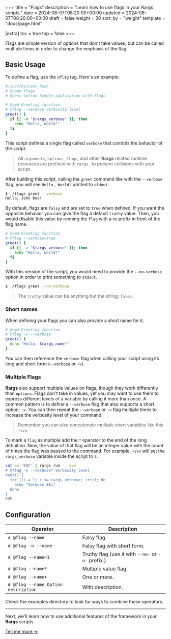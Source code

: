 +++
title = "Flags"
description = "Learn how to use flags in your Rargs scripts."
date = 2024-08-07T08:20:00+00:00
updated = 2024-08-07T08:20:00+00:00
draft = false
weight = 30
sort_by = "weight"
template = "docs/page.html"

[extra]
toc = true
top = false
+++

Flags are simple version of options that don't take values, but can be called multiple times in order to change the emphasis of the flag.

## Basic Usage

To define a flag, use the `@flag` tag. Here's an example:

```bash
#!/usr/bin/env bash
# @name flags
# @description Sample application with flags

# @cmd Greeting function
# @flag --verbose Verbosity level
greet() {
  if [[ -n "$rargs_verbose" ]]; then
    echo "Hello, World!"
  fi
}
```

This script defines a single flag called `verbose` that controls the behavior of the script.

> All `arguments`, `options`, `flags`, and other **Rargs** related runtime resources are prefixed with `rargs_` to prevent collisions with your script.

After building this script, calling the `greet` command like with the `--verbose` flag, you will see `Hello, World!` printed to `stdout`.

```bash
$ ./flags greet --verbose
Hello, John Doe!
```

By default, flags are `falsy` and are set to `true` when defined. If you want the opposite behavior you can give the flag a default `truthy` value. Then, you would disable this value by running the `flag` with a `no` prefix in front of the flag name.

```bash
# @cmd Greeting function
# @flag --verbose=true
greet() {
  if [[ -z "$rargs_verbose" ]]; then
    echo "Hello, World!"
  fi
}
```

With this version of the script, you would need to provide the `--no-verbose` option in order to print something to `stdout`.

```bash
$ ./flags greet --no-verbose
```

> The `truthy` value can be anything but the string: `false`.

### Short names

When defining your flags you can also provide a short name for it.

```bash
# @cmd Greeting function
# @flag -v --verbose
greet() {
  echo "Hello, $rargs_name!"
}
```

You can then reference the `verbose` flag when calling your script using its long and short form (`--verbose` or `-v`).

### Multiple Flags

**Rargs** also support multiple values on flags, though they work differently than `options`. Flags
don't take in values, yet you may want to use them to express different levels of a variable
by calling it more than once. A common pattern is to define a `--verbose` flag that also
supports a short option: `-v`. You can then repeat the `--verbose` or `-v` flag multiple
times to increase the verbosity level of your command.

> Remember you can also concatenate multiple short variables like this `-vvv`.

To mark a `flag` as multiple add the `*` operator to the end of the long definition. Now,
the value of that flag will be an integer value with the count of times the flag
was passed to the command. For example, `-vvv` will set the `rargs_verbose` variable
inside the script to `3`.

```bash
cat <<-'EOF' | rargs run - -vvv
# @flag -v --verbose* Verbosity level
root() {
  for ((i = 1; i <= rargs_verbose; i++)); do
    echo "Verbose #$i"
  done
}
EOF
```

## Configuration

| Operator                            | Description                                        |
| ----------------------------------- | -------------------------------------------------- |
| `# @flag --name`                    | Falsy flag.                                        |
| `# @flag -n --name`                 | Falsy flag with short form.                        |
| `# @flag --name=1`                  | Truthy flag (use it with `--no-` or `-n-` prefix.) |
| `# @flag --name*`                   | Multiple value flag.                               |
| `# @flag --name+`                   | One or more.                                       |
| `# @flag --name Option description` | With description.                                  |

Check the examples directory to look for ways to combine these operators.

---

Next, we'll learn how to use additional features of the framework in your **Rargs** scripts.

[Tell me more →](../../usage/extra)

